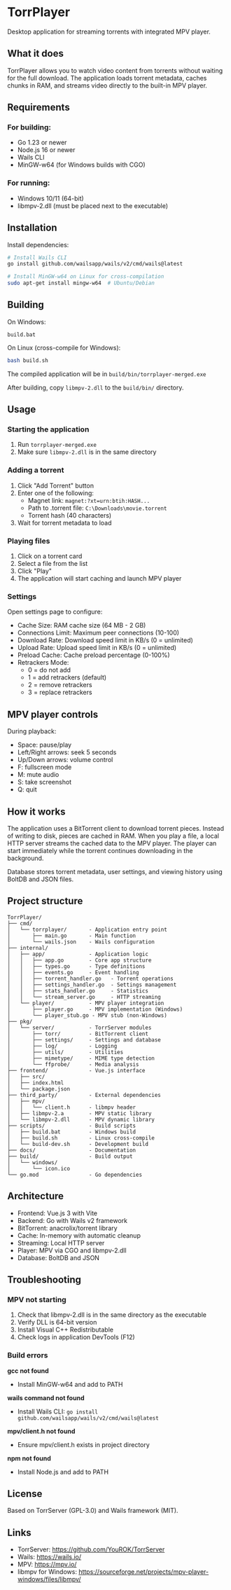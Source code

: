 # TorrPlayer

Desktop application for streaming torrents with integrated MPV player.

## What it does

TorrPlayer allows you to watch video content from torrents without waiting for the full download. The application loads torrent metadata, caches chunks in RAM, and streams video directly to the built-in MPV player.

## Requirements

### For building:
- Go 1.23 or newer
- Node.js 16 or newer
- Wails CLI
- MinGW-w64 (for Windows builds with CGO)

### For running:
- Windows 10/11 (64-bit)
- libmpv-2.dll (must be placed next to the executable)

## Installation

Install dependencies:

```bash
# Install Wails CLI
go install github.com/wailsapp/wails/v2/cmd/wails@latest

# Install MinGW-w64 on Linux for cross-compilation
sudo apt-get install mingw-w64  # Ubuntu/Debian
```

## Building

On Windows:
```batch
build.bat
```

On Linux (cross-compile for Windows):
```bash
bash build.sh
```

The compiled application will be in `build/bin/torrplayer-merged.exe`

After building, copy `libmpv-2.dll` to the `build/bin/` directory.

## Usage

### Starting the application

1. Run `torrplayer-merged.exe`
2. Make sure `libmpv-2.dll` is in the same directory

### Adding a torrent

1. Click "Add Torrent" button
2. Enter one of the following:
   - Magnet link: `magnet:?xt=urn:btih:HASH...`
   - Path to .torrent file: `C:\Downloads\movie.torrent`
   - Torrent hash (40 characters)
3. Wait for torrent metadata to load

### Playing files

1. Click on a torrent card
2. Select a file from the list
3. Click "Play"
4. The application will start caching and launch MPV player

### Settings

Open settings page to configure:

- Cache Size: RAM cache size (64 MB - 2 GB)
- Connections Limit: Maximum peer connections (10-100)
- Download Rate: Download speed limit in KB/s (0 = unlimited)
- Upload Rate: Upload speed limit in KB/s (0 = unlimited)
- Preload Cache: Cache preload percentage (0-100%)
- Retrackers Mode:
  - 0 = do not add
  - 1 = add retrackers (default)
  - 2 = remove retrackers
  - 3 = replace retrackers

## MPV player controls

During playback:
- Space: pause/play
- Left/Right arrows: seek 5 seconds
- Up/Down arrows: volume control
- F: fullscreen mode
- M: mute audio
- S: take screenshot
- Q: quit

## How it works

The application uses a BitTorrent client to download torrent pieces. Instead of writing to disk, pieces are cached in RAM. When you play a file, a local HTTP server streams the cached data to the MPV player. The player can start immediately while the torrent continues downloading in the background.

Database stores torrent metadata, user settings, and viewing history using BoltDB and JSON files.

## Project structure

```
TorrPlayer/
├── cmd/
│   └── torrplayer/       - Application entry point
│       ├── main.go       - Main function
│       └── wails.json    - Wails configuration
├── internal/
│   ├── app/              - Application logic
│   │   ├── app.go        - Core app structure
│   │   ├── types.go      - Type definitions
│   │   ├── events.go     - Event handling
│   │   ├── torrent_handler.go   - Torrent operations
│   │   ├── settings_handler.go  - Settings management
│   │   ├── stats_handler.go     - Statistics
│   │   └── stream_server.go     - HTTP streaming
│   └── player/           - MPV player integration
│       ├── player.go     - MPV implementation (Windows)
│       └── player_stub.go - MPV stub (non-Windows)
├── pkg/
│   └── server/           - TorrServer modules
│       ├── torr/         - BitTorrent client
│       ├── settings/     - Settings and database
│       ├── log/          - Logging
│       ├── utils/        - Utilities
│       ├── mimetype/     - MIME type detection
│       └── ffprobe/      - Media analysis
├── frontend/             - Vue.js interface
│   ├── src/
│   ├── index.html
│   └── package.json
├── third_party/          - External dependencies
│   ├── mpv/
│   │   └── client.h      - libmpv header
│   ├── libmpv-2.a        - MPV static library
│   └── libmpv-2.dll      - MPV dynamic library
├── scripts/              - Build scripts
│   ├── build.bat         - Windows build
│   ├── build.sh          - Linux cross-compile
│   └── build-dev.sh      - Development build
├── docs/                 - Documentation
├── build/                - Build output
│   └── windows/
│       └── icon.ico
└── go.mod                - Go dependencies
```

## Architecture

- Frontend: Vue.js 3 with Vite
- Backend: Go with Wails v2 framework
- BitTorrent: anacrolix/torrent library
- Cache: In-memory with automatic cleanup
- Streaming: Local HTTP server
- Player: MPV via CGO and libmpv-2.dll
- Database: BoltDB and JSON

## Troubleshooting

### MPV not starting

1. Check that libmpv-2.dll is in the same directory as the executable
2. Verify DLL is 64-bit version
3. Install Visual C++ Redistributable
4. Check logs in application DevTools (F12)

### Build errors

**gcc not found**
- Install MinGW-w64 and add to PATH

**wails command not found**
- Install Wails CLI: `go install github.com/wailsapp/wails/v2/cmd/wails@latest`

**mpv/client.h not found**
- Ensure mpv/client.h exists in project directory

**npm not found**
- Install Node.js and add to PATH

## License

Based on TorrServer (GPL-3.0) and Wails framework (MIT).

## Links

- TorrServer: https://github.com/YouROK/TorrServer
- Wails: https://wails.io/
- MPV: https://mpv.io/
- libmpv for Windows: https://sourceforge.net/projects/mpv-player-windows/files/libmpv/

